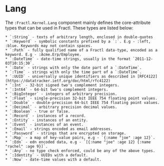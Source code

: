 # Lang

The `:Fractl.Kernel.Lang` component mainly defines the core-attribute types that can be used in Fractl. These types are listed below:

	* `:String` - texts of arbitrary length, enclosed in double-quotes
    * `:Keyword` - symbolic constants prefixed by a `:`. E.g - :left, :blue. Keywords may not contain spaces.
	* `:Path` - fully qualified name of a Fractl data-type, encoded as a keyword. E.g - :Acme.Erp/Employee.
    * `:DateTime` - date-time strings, usually in the format `2011-12-03T10:15:30`.
	* `:Date` - strings with only the date part of a `:DateTime`.
    * `:Time` - strings with only the time part of a `:DateTime`.
	* `:UUID` - universally unique identifiers as described in [RFC4122](https://datatracker.ietf.org/doc/html/rfc4122)
    * `:Int` - 32-bit signed two's complement integers.
	* `:Int64` - 64-bit two's complement integers.
    * `:BigInteger` - integers of arbitrary precision.
	* `:Float` - single-precision 32-bit IEEE 754 floating point values.
    * `:Double` - double-precision 64-bit IEEE 754 floating point values.
    * `:Decimal` - arbitrary precision decimal values.
	* `:Boolean` - true or false.
    * `:Record` - instances of a record.
	* `:Entity` - instances of an entity.
    * `:Event` - instances of an event.
	* `:Email` - strings encoded as email addresses.
	* `:Password` - strings that are encrypted on storage.
    * `:Map` - a map of key-value pairs, e.g - `{:name "joe" :age 12}`.
	* `:Edn` - edn encoded data, e.g - `[{:name "joe" :age 12} {:name "rachel" :age 9}]`.
	* `:Any` - no type check enforced, could be any of the above types.
    * `:Identity` - UUIDs with a default.
	* `:Now` - date-time values with a default.
